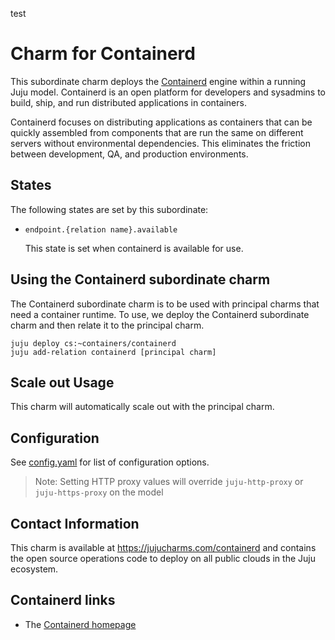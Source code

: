test

# Charm for Containerd

This subordinate charm deploys the [Containerd](https://containerd.io/)
engine within a running Juju model. Containerd is an open platform
for developers and sysadmins to build, ship, and run distributed applications
in containers.

Containerd focuses on distributing applications as containers that can be quickly
assembled from components that are run the same on different servers without
environmental dependencies. This eliminates the friction between development,
QA, and production environments.

## States

The following states are set by this subordinate:

* `endpoint.{relation name}.available`

  This state is set when containerd is available for use.


## Using the Containerd subordinate charm

The Containerd subordinate charm is to be used with principal
charms that need a container runtime.  To use, we deploy
the Containerd subordinate charm and then relate it to the
principal charm.

```
juju deploy cs:~containers/containerd
juju add-relation containerd [principal charm]
```

## Scale out Usage

This charm will automatically scale out with the
principal charm.

## Configuration

See [config.yaml](config.yaml) for
list of configuration options.

> Note: Setting HTTP proxy values will override `juju-http-proxy` or `juju-https-proxy` on the model

## Contact Information

This charm is available at <https://jujucharms.com/containerd> and contains the
open source operations code to deploy on all public clouds in the Juju
ecosystem.

## Containerd links

  - The [Containerd homepage](https://containerd.io/)
